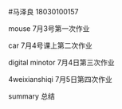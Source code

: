 #马泽良 18030100157

mouse  7月3号第一次作业

car    7月4号课上第二次作业

digital minotor    7月4日第三次作业

4weixianshiqi     7月5日第四次作业

summary   总结

